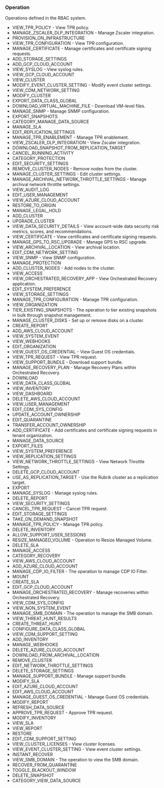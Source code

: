 ### Operation
Operations defined in the RBAC system.

- VIEW_TPR_POLICY - View TPR policy.
- MANAGE_ZSCALER_DLP_INTEGRATION - Manage Zscaler integration.
- PROVISION_ON_INFRASTRUCTURE
- VIEW_TPR_CONFIGURATION - View TPR configuration.
- MANAGE_CERTIFICATE - Manage certificates and certificate signing requests.
- ADD_STORAGE_SETTINGS
- ADD_GCP_CLOUD_ACCOUNT
- VIEW_SYSLOG - View syslog rules.
- VIEW_GCP_CLOUD_ACCOUNT
- VIEW_CLUSTER
- MODIFY_EVENT_CLUSTER_SETTING - Modify event cluster settings.
- VIEW_CDM_NETWORK_SETTING
- MODIFY_CLUSTER
- EXPORT_DATA_CLASS_GLOBAL
- DOWNLOAD_VIRTUAL_MACHINE_FILE - Download VM-level files.
- MANAGE_SNMP - Manage SNMP configuration.
- EXPORT_SNAPSHOTS
- CATEGORY_MANAGE_DATA_SOURCE
- MANAGE_SLA
- EDIT_REPLICATION_SETTINGS
- MANAGE_TPR_ENABLEMENT - Manage TPR enablement.
- VIEW_ZSCALER_DLP_INTEGRATION - View Zscaler integration.
- DOWNLOAD_SNAPSHOT_FROM_REPLICATION_TARGET
- CANCEL_RUNNING_ACTIVITY
- CATEGORY_PROTECTION
- EDIT_SECURITY_SETTINGS
- REMOVE_CLUSTER_NODES - Remove nodes from the cluster.
- MANAGE_CLUSTER_SETTINGS - Edit cluster settings.
- MANAGE_ARCHIVAL_NETWORK_THROTTLE_SETTINGS - Manage archival network throttle settings.
- VIEW_AUDIT_LOG
- EDIT_USER_MANAGEMENT
- VIEW_AZURE_CLOUD_ACCOUNT
- RESTORE_TO_ORIGIN
- MANAGE_LEGAL_HOLD
- ADD_CLUSTER
- UPGRADE_CLUSTER
- VIEW_DATA_SECURITY_DETAILS - View account-wide data security risk metrics, scores, and recommendations.
- VIEW_CERTIFICATE - View certificates and certificate signing requests.
- MANAGE_GPS_TO_RSC_UPGRADE - Manage GPS to RSC upgrade.
- VIEW_ARCHIVAL_LOCATION - View archival location.
- EDIT_CDM_NETWORK_SETTING
- VIEW_SNMP - View SNMP configuration.
- MANAGE_PROTECTION
- ADD_CLUSTER_NODES - Add nodes to the cluster.
- VIEW_ACCESS
- VIEW_ORCHESTRATED_RECOVERY_APP - View Orchestrated Recovery application.
- EDIT_SYSTEM_PREFERENCE
- VIEW_STORAGE_SETTINGS
- MANAGE_TPR_CONFIGURATION - Manage TPR configuration.
- VIEW_ORGANIZATION
- TIER_EXISTING_SNAPSHOTS - The operation to tier existing snapshots in bulk through snapshot management.
- MANAGE_CLUSTER_DISKS - Set up or remove disks on a cluster.
- CREATE_REPORT
- ADD_AWS_CLOUD_ACCOUNT
- VIEW_SYSTEM_EVENT
- VIEW_WEBHOOKS
- EDIT_ORGANIZATION
- VIEW_GUEST_OS_CREDENTIAL - View Guest OS credentials.
- VIEW_TPR_REQUEST - View TPR request.
- VIEW_SUPPORT_BUNDLE - Download support bundle.
- MANAGE_RECOVERY_PLAN - Manage Recovery Plans within Orchestrated Recovery.
- DOWNLOAD
- VIEW_DATA_CLASS_GLOBAL
- VIEW_INVENTORY
- VIEW_DASHBOARD
- DELETE_AWS_CLOUD_ACCOUNT
- VIEW_USER_MANAGEMENT
- EDIT_CDM_SYS_CONFIG
- UPDATE_ACCOUNT_OWNERSHIP
- EDIT_QUARANTINE
- TRANSFER_ACCOUNT_OWNERSHIP
- ADD_CERTIFICATE - Add certificates and certificate signing requests in tenant organization.
- MANAGE_DATA_SOURCE
- EXPORT_FILES
- VIEW_SYSTEM_PREFERENCE
- VIEW_REPLICATION_SETTINGS
- VIEW_NETWORK_THROTTLE_SETTINGS - View Network Throttle Settings.
- DELETE_GCP_CLOUD_ACCOUNT
- USE_AS_REPLICATION_TARGET - Use the Rubrik cluster as a replication target.
- EXPORT
- MANAGE_SYSLOG - Manage syslog rules.
- DELETE_REPORT
- VIEW_SECURITY_SETTINGS
- CANCEL_TPR_REQUEST - Cancel TPR request.
- EDIT_STORAGE_SETTINGS
- TAKE_ON_DEMAND_SNAPSHOT
- MANAGE_TPR_POLICY - Manage TPR policy.
- DELETE_INVENTORY
- ALLOW_SUPPORT_USER_SESSIONS
- RESIZE_MANAGED_VOLUME - Operation to Resize Managed Volume.
- DELETE_SLA
- MANAGE_ACCESS
- CATEGORY_RECOVERY
- VIEW_AWS_CLOUD_ACCOUNT
- ADD_AZURE_CLOUD_ACCOUNT
- MANAGE_CDP_IO_FILTER - The operation to manage CDP IO Filter.
- MOUNT
- CREATE_SLA
- EDIT_GCP_CLOUD_ACCOUNT
- MANAGE_ORCHESTRATED_RECOVERY - Manage recoveries within Orchestrated Recovery.
- VIEW_CDM_SYS_CONFIG
- VIEW_NON_SYSTEM_EVENT
- MANAGE_SMB_DOMAIN - The operation to manage the SMB domain.
- VIEW_THREAT_HUNT_RESULTS
- CREATE_THREAT_HUNT
- CONFIGURE_DATA_CLASS_GLOBAL
- VIEW_CDM_SUPPORT_SETTING
- ADD_INVENTORY
- MANAGE_WEBHOOKS
- DELETE_AZURE_CLOUD_ACCOUNT
- DOWNLOAD_FROM_ARCHIVAL_LOCATION
- REMOVE_CLUSTER
- EDIT_NETWORK_THROTTLE_SETTINGS
- DELETE_STORAGE_SETTINGS
- MANAGE_SUPPORT_BUNDLE - Manage support bundle.
- MODIFY_SLA
- EDIT_AZURE_CLOUD_ACCOUNT
- EDIT_AWS_CLOUD_ACCOUNT
- MANAGE_GUEST_OS_CREDENTIAL - Manage Guest OS credentials.
- MODIFY_REPORT
- REFRESH_DATA_SOURCE
- APPROVE_TPR_REQUEST - Approve TPR request.
- MODIFY_INVENTORY
- VIEW_SLA
- VIEW_REPORT
- RESTORE
- EDIT_CDM_SUPPORT_SETTING
- VIEW_CLUSTER_LICENSES - View cluster licenses.
- VIEW_EVENT_CLUSTER_SETTING - View event cluster settings.
- INSTANT_RECOVER
- VIEW_SMB_DOMAIN - The operation to view the SMB domain.
- RECOVER_FROM_QUARANTINE
- TOGGLE_BLACKOUT_WINDOW
- DELETE_SNAPSHOT
- CATEGORY_VIEW_DATA_SOURCE
